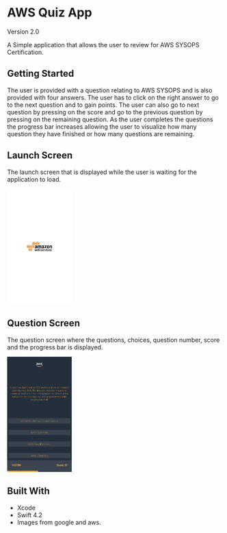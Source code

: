 # AWS Quiz App

Version 2.0 </br>

A Simple application that allows the user to review for AWS SYSOPS Certification.

## Getting Started

The user is provided with a question relating to AWS SYSOPS and is also provided with four answers. The user has to click on the right answer to go to the next question and to gain points. The user can also go to next question by pressing on the score and go to the previous question by pressing on the remaining question. As the user completes the questions the progress bar increases allowing the user to visualize how many question they have finished or how many questions are remaining.

## Launch Screen

The launch screen that is displayed while the user is waiting for the application to load.

<img src="images/IMG_4384.PNG" width="30%" height="30%">

## Question Screen

The question screen where the questions, choices, question number, score and the progress bar is displayed.

<img src="images/IMG_4383.PNG" width="30%" height="30%">

## Built With

* Xcode
* Swift 4.2
* Images from google and aws.

